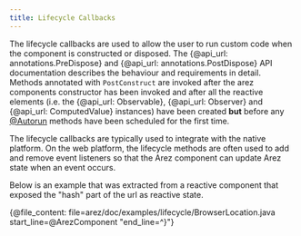 ```yaml
---
title: Lifecycle Callbacks
---
```


The lifecycle callbacks are used to allow the user to run custom code when the component is constructed
or disposed. The {@api_url: annotations.PreDispose} and {@api_url: annotations.PostDispose} API documentation
describes the behaviour and requirements in detail. Methods annotated with `PostConstruct`
are invoked after the arez components constructor has been invoked and after all the reactive elements (i.e. the
{@api_url: Observable}, {@api_url: Observer} and {@api_url: ComputedValue} instances) have been created **but**
before any [@Autorun](at_autorun.md) methods have been scheduled for the first time.

The lifecycle callbacks are typically used to integrate with the native platform. On the web platform, the
lifecycle methods are often used to add and remove event listeners so that the Arez component can update Arez
state when an event occurs.

Below is an example that was extracted from a reactive component that exposed the "hash" part of the url as
reactive state.

{@file_content: file=arez/doc/examples/lifecycle/BrowserLocation.java start_line=@ArezComponent "end_line=^}"}
